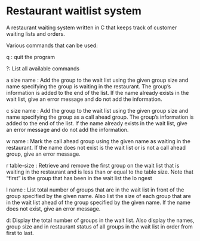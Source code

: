 # Restaurant waitlist system

A restaurant waiting system written in C that keeps track of customer waiting lists and orders. 

Various commands that can be used:

q : quit the program

?: List all available commands

a size name : Add the group to the wait list using the given group size and name
specifying the group is waiting in the restaurant. The group’s
information is added to the end of the list. If the name already
exists in the wait list, give an error message and do not add the
information.
  
c size name : Add the group to the wait list using the given group size and name
specifying the group as a call ahead group. The group’s
information is added to the end of
the list. If the name already
exists in the wait list, give an error message and do not add the
information.
  
w name : Mark the call ahead group using the given name as waiting in the
restaurant. If the name does not exist is the wait list or is not a call ahead group, give an error message.
  
r table-size : Retrieve and remove the first group on the wait list that is waiting
in the restaurant and is less than or equal to the table size. Note
that “first” is the group that has been in the wait list the lo
ngest
  
l name : List total number of groups that are in the wait list in front of the
group specified by the given name. Also list the size of each group
that are in the wait list ahead of the group specified by the given
name. If the name does not
exist, give an error message.
  
d: Display the total number of groups in the wait list. Also display
the names, group size and in restaurant status of all groups in the
wait list in order from first to last.
